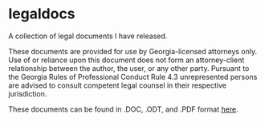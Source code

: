# legaldocs
A collection of legal documents I have released.

These documents are provided for use by Georgia-licensed attorneys only. Use of or reliance upon this document does not form an attorney-client relationship between the author, the user, or any other party. Pursuant to the Georgia Rules of Professional Conduct Rule 4.3 unrepresented persons are advised to consult competent legal counsel in their respective jurisdiction.

These documents can be found in .DOC, .ODT, and .PDF format [here](http://files.rivertownlawyer.com).
